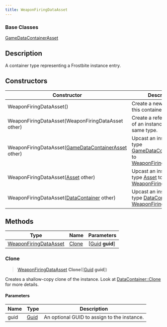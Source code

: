 ```yaml
---
title: WeaponFiringDataAsset
---
```

### Base Classes

[GameDataContainerAsset](/vext/ref/fb/gamedatacontainerasset/)

## Description

A container type representing a Frostbite instance entry.

## Constructors

| Constructor                                                                      | Description                                                                                                                       |
| -------------------------------------------------------------------------------- | --------------------------------------------------------------------------------------------------------------------------------- |
| WeaponFiringDataAsset()                                                          | Create a new instance of this container type.                                                                                     |
| WeaponFiringDataAsset(WeaponFiringDataAsset other)                               | Create a reference copy of an instance of the same type.                                                                          |
| WeaponFiringDataAsset([GameDataContainerAsset](/vext/ref/fb/gamedatacontainerasset/) other)    | Upcast an instance of type [GameDataContainerAsset](/vext/ref/fb/gamedatacontainerasset/) to [WeaponFiringDataAsset](/vext/ref/fb/weaponfiringdataasset/).    |
| WeaponFiringDataAsset([Asset](/vext/ref/fb/asset/) other)                                      | Upcast an instance of type [Asset](/vext/ref/fb/asset/) to [WeaponFiringDataAsset](/vext/ref/fb/weaponfiringdataasset/).                                      |
| WeaponFiringDataAsset([DataContainer](/vext/ref/shared/class/datacontainer) other) | Upcast an instance of type [DataContainer](/vext/ref/shared/class/datacontainer) to [WeaponFiringDataAsset](/vext/ref/fb/weaponfiringdataasset/). |

## Methods

| Type                                           | Name            | Parameters                                     |
| ---------------------------------------------- | --------------- | ---------------------------------------------- |
| [WeaponFiringDataAsset](/vext/ref/fb/weaponfiringdataasset/) | [Clone](#clone) | \[[Guid](/vext/ref/shared/class/guid) **guid**\] |

### Clone

> [WeaponFiringDataAsset](/vext/ref/fb/weaponfiringdataasset/) **Clone**(\[[Guid](/vext/ref/shared/class/guid) **guid**\])

Creates a shallow-copy clone of the instance. Look at [DataContainer::Clone](/vext/ref/shared/class/datacontainer#clone) for more details.

#### Parameters

| Name | Type         | Description                                 |
| ---- | ------------ | ------------------------------------------- |
| guid | [Guid](/vext/ref/shared/class/guid/) | An optional GUID to assign to the instance. |
